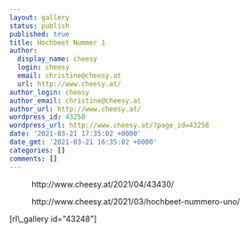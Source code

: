 ```yaml
---
layout: gallery
status: publish
published: true
title: Hochbeet Nummer 1
author:
  display_name: cheesy
  login: cheesy
  email: christine@cheesy.at
  url: http://www.cheesy.at/
author_login: cheesy
author_email: christine@cheesy.at
author_url: http://www.cheesy.at/
wordpress_id: 43258
wordpress_url: http://www.cheesy.at/?page_id=43258
date: '2021-03-21 17:35:02 +0000'
date_gmt: '2021-03-21 16:35:02 +0000'
categories: []
comments: []
---
```

<!-- wp:core-embed/wordpress {"url":"http://www.cheesy.at/2021/04/43430/","type":"rich","providerNameSlug":"cheesy-at","className":""} -->
<figure class="wp-block-embed-wordpress wp-block-embed is-type-rich is-provider-cheesy-at">
<div class="wp-block-embed__wrapper">
http://www.cheesy.at/2021/04/43430/
</div>
</figure>
<!-- /wp:core-embed/wordpress -->
<!-- wp:core-embed/wordpress {"url":"http://www.cheesy.at/2021/03/hochbeet-nummero-uno/","type":"rich","providerNameSlug":"cheesy-at","className":""} -->
<figure class="wp-block-embed-wordpress wp-block-embed is-type-rich is-provider-cheesy-at">
<div class="wp-block-embed__wrapper">
http://www.cheesy.at/2021/03/hochbeet-nummero-uno/
</div>
</figure>
<!-- /wp:core-embed/wordpress -->
<!-- wp:paragraph -->
[rl\_gallery id="43248"]
<!-- /wp:paragraph -->
